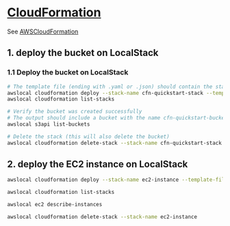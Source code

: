 # [CloudFormation](https://docs.localstack.cloud/user-guide/aws/cloudformation/)

See [AWSCloudFormation](https://docs.aws.amazon.com/AWSCloudFormation/latest/UserGuide/Welcome.html)

## 1. deploy the bucket on LocalStack

### 1.1 Deploy the bucket on LocalStack

```sh
# The template file (ending with .yaml or .json) should contain the stack content from above
awslocal cloudformation deploy --stack-name cfn-quickstart-stack --template-file "./cfn-quickstart-stack.yaml"
awslocal cloudformation list-stacks

# Verify the bucket was created successfully
# The output should include a bucket with the name cfn-quickstart-bucket
awslocal s3api list-buckets

# Delete the stack (this will also delete the bucket)
awslocal cloudformation delete-stack --stack-name cfn-quickstart-stack
```

## 2. deploy the EC2 instance on LocalStack

```sh
awslocal cloudformation deploy --stack-name ec2-instance --template-file "./ec2-instance.yaml"

awslocal cloudformation list-stacks

awslocal ec2 describe-instances

awslocal cloudformation delete-stack --stack-name ec2-instance
```
